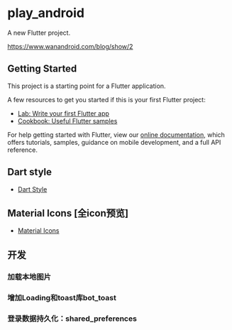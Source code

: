 # play_android

A new Flutter project.

https://www.wanandroid.com/blog/show/2

## Getting Started

This project is a starting point for a Flutter application.

A few resources to get you started if this is your first Flutter project:

- [Lab: Write your first Flutter app](https://flutter.dev/docs/get-started/codelab)
- [Cookbook: Useful Flutter samples](https://flutter.dev/docs/cookbook)

For help getting started with Flutter, view our
[online documentation](https://flutter.dev/docs), which offers tutorials,
samples, guidance on mobile development, and a full API reference.

## Dart style 

- [Dart Style](https://dart.dev/guides/language/effective-dart/style)

## Material Icons  [全icon预览]

- [Material Icons](https://material.io/resources/icons/?icon=sd_storage&style=baseline)


## 开发

### 加载本地图片

### 增加Loading和toast库bot_toast

### 登录数据持久化：shared_preferences

